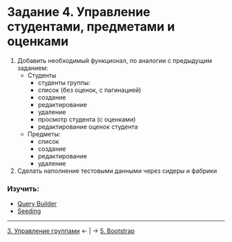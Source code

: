 # Задание 4. Управление студентами, предметами и оценками
1. Добавить необходимый функционал, по аналогии с предыдущим заданием:
    - Студенты
        - студенты группы:
        - список (без оценок, с пагинацией)
        - создание
        - редактирование
        - удаление
        - просмотр студента (с оценками)
        - редактирование оценок студента
    - Предметы:
        - список
        - создание
        - редактирование
        - удаление
2. Сделать наполнение тестовыми данными через сидеры и фабрики

### Изучить:
- [Query Builder](https://laravel.com/docs/5.8/queries)
- [Seeding](https://laravel.com/docs/5.8/seeding)

---
[3. Управление группами](mission-3.md) ← | → [5. Bootstrap](mission-5.md)
